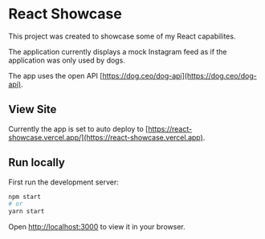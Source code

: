 # React Showcase

This project was created to showcase some of my React capabilites.

The application currently displays a mock Instagram feed as if the application was only used by dogs. 

The app uses the open API [https://dog.ceo/dog-api](https://dog.ceo/dog-api).

## View Site

Currently the app is set to auto deploy to [https://react-showcase.vercel.app/](https://react-showcase.vercel.app).

## Run locally

First run the development server:

```bash
npm start
# or
yarn start
```

Open [http://localhost:3000](http://localhost:3000) to view it in your browser.
